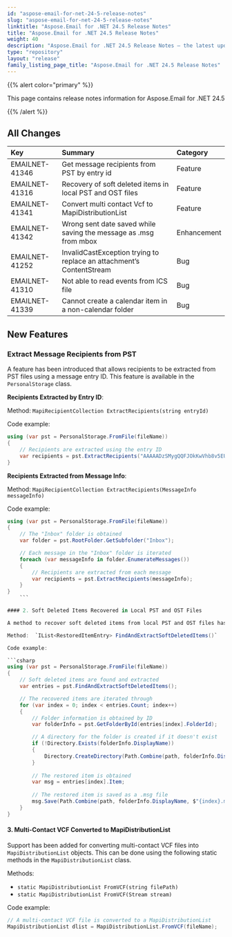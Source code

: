 ```yaml
---
id: "aspose-email-for-net-24-5-release-notes"
slug: "aspose-email-for-net-24-5-release-notes"
linktitle: "Aspose.Email for .NET 24.5 Release Notes"
title: "Aspose.Email for .NET 24.5 Release Notes"
weight: 40
description: "Aspose.Email for .NET 24.5 Release Notes – the latest updates and fixes."
type: "repository"
layout: "release"
family_listing_page_title: "Aspose.Email for .NET 24.5 Release Notes"
---
```


{{% alert color="primary" %}}

This page contains release notes information for Aspose.Email for .NET 24.5

{{% /alert %}}

## **All Changes**

|**Key**|**Summary**|**Category**|
| :- | :- | :- |
|EMAILNET-41346|Get message recipients from PST by entry id|Feature|
|EMAILNET-41316|Recovery of soft deleted items in local PST and OST files|Feature|
|EMAILNET-41341|Convert multi contact Vcf to MapiDistributionList|Feature|
|EMAILNET-41342|Wrong sent date saved while saving the message as .msg from mbox|Enhancement|
|EMAILNET-41252|InvalidCastException trying to replace an attachment’s ContentStream|Bug|
|EMAILNET-41310|Not able to read events from ICS file|Bug|
|EMAILNET-41339|Cannot create a calendar item in a non-calendar folder|Bug|

## **New Features**

### **Extract Message Recipients from PST**

A feature has been introduced that allows recipients to be extracted from PST files using a message entry ID. This feature is available in the `PersonalStorage` class.

**Recipients Extracted by Entry ID**:

Method:  `MapiRecipientCollection ExtractRecipients(string entryId)`

Code example:

```csharp
using (var pst = PersonalStorage.FromFile(fileName))
{  
    // Recipients are extracted using the entry ID
    var recipients = pst.ExtractRecipients("AAAAADzSMygQQFJOkKwVhb8v5EUkASAA");
}
```
**Recipients Extracted from Message Info**:

Method:  `MapiRecipientCollection ExtractRecipients(MessageInfo messageInfo)`

Code example:

```csharp
using (var pst = PersonalStorage.FromFile(fileName))
{  
    // The "Inbox" folder is obtained
    var folder = pst.RootFolder.GetSubfolder("Inbox");

    // Each message in the "Inbox" folder is iterated
    foreach (var messageInfo in folder.EnumerateMessages())
    {
        // Recipients are extracted from each message
        var recipients = pst.ExtractRecipients(messageInfo);
    }
}
    ```

#### 2. Soft Deleted Items Recovered in Local PST and OST Files

A method to recover soft deleted items from local PST and OST files has been provided. This is implemented via the `PersonalStorage` class.

Method:  `IList<RestoredItemEntry> FindAndExtractSoftDeletedItems()`

Code example:

```csharp
using (var pst = PersonalStorage.FromFile(fileName))
{
    // Soft deleted items are found and extracted
    var entries = pst.FindAndExtractSoftDeletedItems();

    // The recovered items are iterated through
    for (var index = 0; index < entries.Count; index++)
    {
        // Folder information is obtained by ID
        var folderInfo = pst.GetFolderById(entries[index].FolderId);

        // A directory for the folder is created if it doesn't exist
        if (!Directory.Exists(folderInfo.DisplayName))
        {
            Directory.CreateDirectory(Path.Combine(path, folderInfo.DisplayName));
        }
        
        // The restored item is obtained
        var msg = entries[index].Item;
        
        // The restored item is saved as a .msg file
        msg.Save(Path.Combine(path, folderInfo.DisplayName, $"{index}.msg"));
    }
}
```

#### 3. Multi-Contact VCF Converted to MapiDistributionList

Support has been added for converting multi-contact VCF files into `MapiDistributionList` objects. This can be done using the following static methods in the `MapiDistributionList` class.

Methods:

- `static MapiDistributionList FromVCF(string filePath)`
- `static MapiDistributionList FromVCF(Stream stream)`

Code example:

```csharp
// A multi-contact VCF file is converted to a MapiDistributionList
MapiDistributionList dlist = MapiDistributionList.FromVCF(fileName);
```
